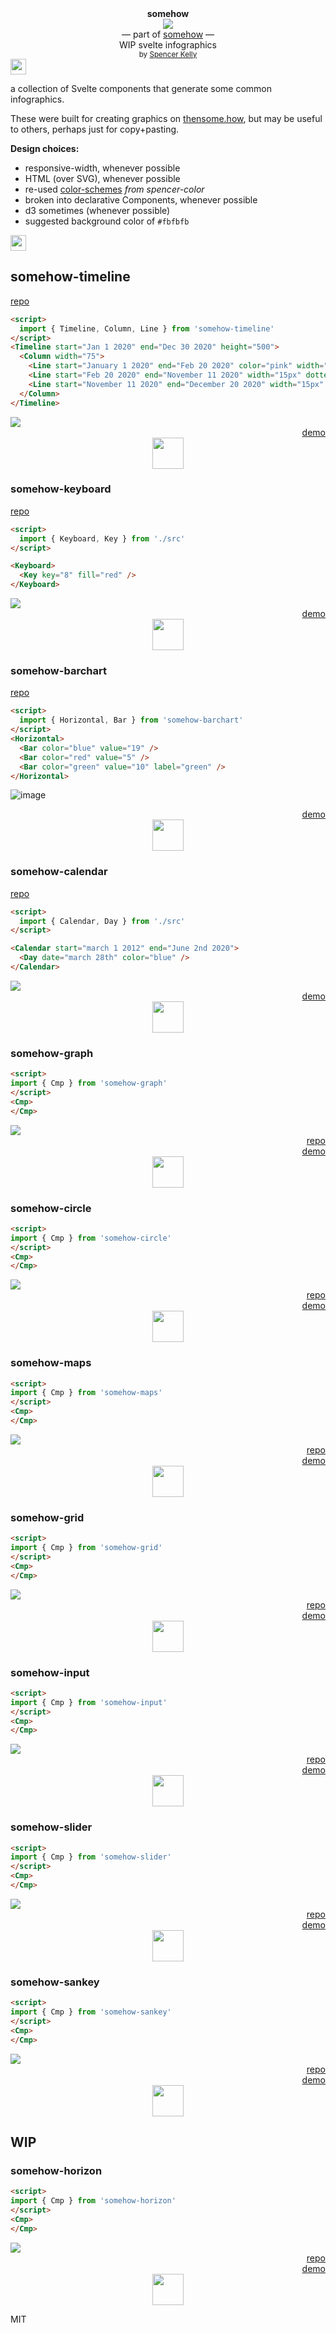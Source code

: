 <div align="center">
  <div><b>somehow</b></div>
  <img src="https://user-images.githubusercontent.com/399657/68222691-6597f180-ffb9-11e9-8a32-a7f38aa8bded.png"/>
  <div>— part of <a href="https://github.com/spencermountain/somehow">somehow</a> —</div>
  <div>WIP svelte infographics</div>
  <div align="center">
    <sub>
      by
      <a href="https://spencermounta.in/">Spencer Kelly</a> 
    </sub>
  </div>
</div>
<img height="25px" src="https://user-images.githubusercontent.com/399657/68221862-17ceb980-ffb8-11e9-87d4-7b30b6488f16.png"/>



a collection of Svelte components that generate some common infographics.

These were built for creating graphics on [thensome.how](http://thensome.how/), but may be useful to others, perhaps just for copy+pasting.

**Design choices:**
* responsive-width, whenever possible
* HTML (over SVG), whenever possible
* re-used [color-schemes](https://spencermounta.in/spencer-color/) *from spencer-color*
* broken into declarative Components, whenever possible
* d3 sometimes (whenever possible)
* suggested background color of `#fbfbfb`


<img height="25px" src="https://user-images.githubusercontent.com/399657/68221862-17ceb980-ffb8-11e9-87d4-7b30b6488f16.png"/>


## somehow-timeline
[repo](https://github.com/spencermountain/somehow-timeline)
```html
<script>
  import { Timeline, Column, Line } from 'somehow-timeline'
</script>
<Timeline start="Jan 1 2020" end="Dec 30 2020" height="500">
  <Column width="75">
    <Line start="January 1 2020" end="Feb 20 2020" color="pink" width="15px" dotted="{true}" label="Before" />
    <Line start="Feb 20 2020" end="November 11 2020" width="15px" dotted="{true}" color="#6699cc" label="Middle" />
    <Line start="November 11 2020" end="December 20 2020" width="15px" color="fire" label="After" />
  </Column>
</Timeline>
```
<img src="https://user-images.githubusercontent.com/399657/92404871-70a03e80-f102-11ea-829b-ba27fc8cff58.png"/>
<div align="right">
  <a href="https://spencermounta.in/somehow-timeline/">demo</a>
</div>
<div align="center">
  <img height="50px" src="https://user-images.githubusercontent.com/399657/68221837-0d142480-ffb8-11e9-9d30-90669f1b897c.png"/>
</div>


### somehow-keyboard
[repo](https://github.com/spencermountain/somehow-barchart)
```html
<script>
  import { Keyboard, Key } from './src'
</script>

<Keyboard>
  <Key key="8" fill="red" />
</Keyboard>
```
<img src="https://user-images.githubusercontent.com/399657/92405774-56676000-f104-11ea-8c05-0209b6e09432.png"/>
<div align="right">
  <a href="https://spencermounta.in/somehow-barchart/">demo</a>
</div>
<div align="center">
  <img height="50px" src="https://user-images.githubusercontent.com/399657/68221837-0d142480-ffb8-11e9-9d30-90669f1b897c.png"/>
</div>


### somehow-barchart
[repo](https://github.com/spencermountain/somehow-barchart)
```html
<script>
  import { Horizontal, Bar } from 'somehow-barchart'
</script>
<Horizontal>
  <Bar color="blue" value="19" />
  <Bar color="red" value="5" />
  <Bar color="green" value="10" label="green" />
</Horizontal>
```

![image](https://user-images.githubusercontent.com/399657/88101585-3556aa00-cb6c-11ea-821c-c7413368889d.png)

<div align="right">
  <a href="https://spencermounta.in/somehow-barchart/">demo</a>
</div>
<div align="center">
  <img height="50px" src="https://user-images.githubusercontent.com/399657/68221837-0d142480-ffb8-11e9-9d30-90669f1b897c.png"/>
</div>

### somehow-calendar
[repo](https://github.com/spencermountain/somehow-calendar)

```html
<script>
  import { Calendar, Day } from './src'
</script>

<Calendar start="march 1 2012" end="June 2nd 2020">
  <Day date="march 28th" color="blue" />
</Calendar>
```
<img src="https://user-images.githubusercontent.com/399657/66760690-9b413300-ee70-11e9-8245-94f590bac34e.png"/>
<div align="right">
  <a href="https://spencermounta.in/somehow-calendar/">demo</a>
</div>
<div align="center">
  <img height="50px" src="https://user-images.githubusercontent.com/399657/68221837-0d142480-ffb8-11e9-9d30-90669f1b897c.png"/>
</div>

### somehow-graph
```html
<script>
import { Cmp } from 'somehow-graph'
</script>
<Cmp>
</Cmp>
```
<img src="https://user-images.githubusercontent.com/399657/66760690-9b413300-ee70-11e9-8245-94f590bac34e.png"/>
<div align="right">
  <a href="https://github.com/spencermountain/somehow-graph">repo</a>
</div>
<div align="right">
  <a href="https://spencermounta.in/somehow-graph/">demo</a>
</div>
<div align="center">
  <img height="50px" src="https://user-images.githubusercontent.com/399657/68221837-0d142480-ffb8-11e9-9d30-90669f1b897c.png"/>
</div>

### somehow-circle
```html
<script>
import { Cmp } from 'somehow-circle'
</script>
<Cmp>
</Cmp>
```
<img src="https://user-images.githubusercontent.com/399657/66760690-9b413300-ee70-11e9-8245-94f590bac34e.png"/>
<div align="right">
  <a href="https://github.com/spencermountain/somehow-circle">repo</a>
</div>
<div align="right">
  <a href="https://spencermounta.in/somehow-circle/">demo</a>
</div>
<div align="center">
  <img height="50px" src="https://user-images.githubusercontent.com/399657/68221837-0d142480-ffb8-11e9-9d30-90669f1b897c.png"/>
</div>

### somehow-maps
```html
<script>
import { Cmp } from 'somehow-maps'
</script>
<Cmp>
</Cmp>
```
<img src="https://user-images.githubusercontent.com/399657/66760690-9b413300-ee70-11e9-8245-94f590bac34e.png"/>
<div align="right">
  <a href="https://github.com/spencermountain/somehow-maps">repo</a>
</div>
<div align="right">
  <a href="https://spencermounta.in/somehow-maps/">demo</a>
</div>
<div align="center">
  <img height="50px" src="https://user-images.githubusercontent.com/399657/68221837-0d142480-ffb8-11e9-9d30-90669f1b897c.png"/>
</div>

### somehow-grid
```html
<script>
import { Cmp } from 'somehow-grid'
</script>
<Cmp>
</Cmp>
```
<img src="https://user-images.githubusercontent.com/399657/66760690-9b413300-ee70-11e9-8245-94f590bac34e.png"/>
<div align="right">
  <a href="https://github.com/spencermountain/somehow-grid">repo</a>
</div>
<div align="right">
  <a href="https://spencermounta.in/somehow-grid/">demo</a>
</div>
<div align="center">
  <img height="50px" src="https://user-images.githubusercontent.com/399657/68221837-0d142480-ffb8-11e9-9d30-90669f1b897c.png"/>
</div>

### somehow-input
```html
<script>
import { Cmp } from 'somehow-input'
</script>
<Cmp>
</Cmp>
```
<img src="https://user-images.githubusercontent.com/399657/66760690-9b413300-ee70-11e9-8245-94f590bac34e.png"/>
<div align="right">
  <a href="https://github.com/spencermountain/somehow-input">repo</a>
</div>
<div align="right">
  <a href="https://spencermounta.in/somehow-input/">demo</a>
</div>
<div align="center">
  <img height="50px" src="https://user-images.githubusercontent.com/399657/68221837-0d142480-ffb8-11e9-9d30-90669f1b897c.png"/>
</div>

### somehow-slider
```html
<script>
import { Cmp } from 'somehow-slider'
</script>
<Cmp>
</Cmp>
```
<img src="https://user-images.githubusercontent.com/399657/66760690-9b413300-ee70-11e9-8245-94f590bac34e.png"/>
<div align="right">
  <a href="https://github.com/spencermountain/somehow-slider">repo</a>
</div>
<div align="right">
  <a href="https://spencermounta.in/somehow-slider/">demo</a>
</div>
<div align="center">
  <img height="50px" src="https://user-images.githubusercontent.com/399657/68221837-0d142480-ffb8-11e9-9d30-90669f1b897c.png"/>
</div>


### somehow-sankey
```html
<script>
import { Cmp } from 'somehow-sankey'
</script>
<Cmp>
</Cmp>
```
<img src="https://user-images.githubusercontent.com/399657/66760690-9b413300-ee70-11e9-8245-94f590bac34e.png"/>
<div align="right">
  <a href="https://github.com/spencermountain/somehow-sankey">repo</a>
</div>
<div align="right">
  <a href="https://spencermounta.in/somehow-sankey/">demo</a>
</div>
<div align="center">
  <img height="50px" src="https://user-images.githubusercontent.com/399657/68221837-0d142480-ffb8-11e9-9d30-90669f1b897c.png"/>
</div>


## WIP

### somehow-horizon
```html
<script>
import { Cmp } from 'somehow-horizon'
</script>
<Cmp>
</Cmp>
```
<img src="https://user-images.githubusercontent.com/399657/66760690-9b413300-ee70-11e9-8245-94f590bac34e.png"/>
<div align="right">
  <a href="https://github.com/spencermountain/somehow-horizon">repo</a>
</div>
<div align="right">
  <a href="https://spencermounta.in/somehow-horizon/">demo</a>
</div>
<div align="center">
  <img height="50px" src="https://user-images.githubusercontent.com/399657/68221837-0d142480-ffb8-11e9-9d30-90669f1b897c.png"/>
</div>


<!-- ### somehow-shapes -->
<!-- ### somehow-3d -->
<!-- ### somehow-ticks -->

MIT